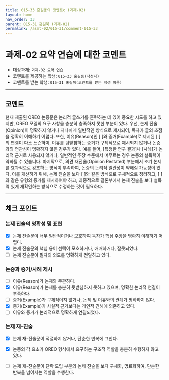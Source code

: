 ```yaml
---
title: 015-33 홍길동의 코멘트c (과제-02) 
layout: home
nav_order: 33
parent: 015-31 홍길북 (과제-02)
permalink: /asmt-02/015-31/comment-015-33
---
```


# 과제-02 요약 연습에 대한 코멘트

- 대상과제: `과제-02 요약 연습`
- 코멘트를 제공하는 학생: `015-33 홍길동(작성자)` 
- 코멘트를 받는 학생: `015-31 홍길북(코멘트를 받는 학생 이름)` 

---

## 코멘트

현재 제출된 OREO 논증문은 논리적 글쓰기를 훈련하는 데 있어 중요한 시도를 하고 있지만, OREO 모델의 요구 사항을 충분히 충족하지 못한 부분이 있다. 우선, 논제 진술(Opinion)이 명확하지 않거나 지나치게 일반적인 방식으로 제시되어, 독자가 글의 초점을 정확히 이해하기 어렵다. 또한, 이유(Reason)인 [ ]와 증거(Example)로 제시된 [ ]의 연결이 다소 느슨하며, 이유를 뒷받침하는 증거가 구체적으로 제시되지 않거나 논증과의 연관성이 명확하지 않은 경우가 있다. 예를 들어, [특정한 연구 결과]나 [사례]가 논리적 근거로 사용되지 않거나, 일반적인 주장 수준에서 머무르는 경우 논증의 설득력이 약화될 수 있습니다. 마지막으로, 의견 재진술(Opinion Restated) 부분에서 초기 논제를 효과적으로 강조하는 방식이 부족하여, 논증의 논리적 일관성이 약해질 가능성이 있다. 이를 개선하기 위해, 논제 진술을 보다 [ ]와 같은 방식으로 구체적으로 정리하고, [ ]와 같은 유형의 증거를 제시하여야 하고, 최종적으로 결론부에서 논제 진술을 보다 설득력 있게 재확인하는 방식으로 수정하는 것이 필요하다.  

---

## 체크 포인트

### **논제 진술의 명확성 및 표현**  
- [x] 논제 진술문이 너무 일반적이거나 모호하여 독자가 핵심 주장을 명확히 이해하기 어렵다.  
- [x] 논제 진술문의 핵심 용어 선택이 모호하거나, 애매하거나, 잘못되었다.  
- [ ] 논제 진술문이 필자의 의도를 명확하게 전달하고 있다.  

### **논증과 증거/사례 제시**  
- [ ] 이유(Reason)가 논제와 무관하다.
- [x] 이유(Reason)가 논제를 충분히 뒷받침하지 못하고 있으며, 명확한 논리적 연결이 부족하다.  
- [ ] 증거(Example)가 구체적이지 않거나, 논제 및 이유와의 관계가 명확하지 않다. 
- [x] 증거(Example)가 사실적 근거보다는 개인적 견해에 의존하고 있다.  
- [ ] 이유와 증거가 논리적으로 명확하게 연결되었다.  

### **논제 재-진술**  
- [x] 논제 재-진술문이 적절하지 않거나, 단순한 반복에 그친다.   
- [x] 논증의 각 요소가 OREO 형식에서 요구하는 구조적 역할을 충분히 수행하지 않고 있다.  
- [ ] 논제 재-진술문이 단락 도입 부분의 논제 진술을 보다 구체화, 명료화하여, 단순한 반복을 넘어서는 역할을 수행한다.  

